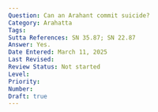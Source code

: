```yaml
---
Question: Can an Arahant commit suicide?
Category: Arahatta
Tags:
Sutta References: SN 35.87; SN 22.87
Answer: Yes.
Date Entered: March 11, 2025
Last Revised:
Review Status: Not started
Level: 
Priority: 
Number: 
Draft: true
---
```

